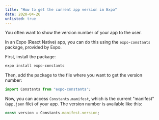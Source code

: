 ```yaml
---
title: "How to get the current app version in Expo"
date: 2020-04-26
unlisted: true
---
```


You often want to show the version number of your app to the user.

In an Expo (React Native) app, you can do this using the `expo-constants` package, provided by Expo.

First, install the package:

```bash
expo install expo-constants
```

Then, add the package to the file where you want to get the version number:

```javascript
import Constants from "expo-constants";
```

Now, you can access `Constants.manifest`, which is the current "manifest" (`app.json` file) of your app. The version number is available like this:

```javascript
const version = Constants.manifest.version;
```
